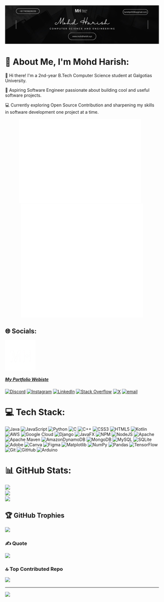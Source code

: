 ![Welcome Banner](public/assets/image/Banner.jpeg)
# 💫 About Me, I'm Mohd Harish:
👋 Hi there! I'm a 2nd-year B.Tech Computer Science student at Galgotias University.<br>

🚀 Aspiring Software Engineer passionate about building cool and useful software projects.<br>

💻 Currently exploring Open Source Contribution and sharpening my skills in software development one project at a time.<br>

<p align="center">
  <img src="metrics.plugin.isocalendar.svg" alt="Isometric Commit Calendar" width="400"/>
  &nbsp;&nbsp;
  <img src="metrics.plugin.leetcode.svg" alt="LeetCode Metrics" width="400"/>
</p>

## 🌐 Socials:

<a href="https://www.mohdharish.xyz">
  <img src="https://github.com/Hellkryptonium/MohdHarishPortfolio/raw/main/public/assets/images/fav-icon.png" alt="Portfolio" width="100" height="100" style="vertical-align:middle;"><h5>My Portfolio Webiste</h5></img>
</a>  


[![Discord](https://img.shields.io/badge/Discord-%237289DA.svg?logo=discord&logoColor=white)](https://discord.gg/.harish.) [![Instagram](https://img.shields.io/badge/Instagram-%23E4405F.svg?logo=Instagram&logoColor=white)](https://instagram.com/_harish999) [![LinkedIn](https://img.shields.io/badge/LinkedIn-%230077B5.svg?logo=linkedin&logoColor=white)](https://linkedin.com/in/mohd-harish-126a58256) [![Stack Overflow](https://img.shields.io/badge/-Stackoverflow-FE7A16?logo=stack-overflow&logoColor=white)](https://stackoverflow.com/users/HellKrypton) [![X](https://img.shields.io/badge/X-black.svg?logo=X&logoColor=white)](https://x.com/HarishJ04335767) [![email](https://img.shields.io/badge/Email-D14836?logo=gmail&logoColor=white)](mailto:harishjs1006@gmail.com) 

# 💻 Tech Stack:
![Java](https://img.shields.io/badge/java-%23ED8B00.svg?style=for-the-badge&logo=openjdk&logoColor=white) ![JavaScript](https://img.shields.io/badge/javascript-%23323330.svg?style=for-the-badge&logo=javascript&logoColor=%23F7DF1E) ![Python](https://img.shields.io/badge/python-3670A0?style=for-the-badge&logo=python&logoColor=ffdd54) ![C](https://img.shields.io/badge/c-%2300599C.svg?style=for-the-badge&logo=c&logoColor=white) ![C++](https://img.shields.io/badge/c++-%2300599C.svg?style=for-the-badge&logo=c%2B%2B&logoColor=white) ![CSS3](https://img.shields.io/badge/css3-%231572B6.svg?style=for-the-badge&logo=css3&logoColor=white) ![HTML5](https://img.shields.io/badge/html5-%23E34F26.svg?style=for-the-badge&logo=html5&logoColor=white) ![Kotlin](https://img.shields.io/badge/kotlin-%237F52FF.svg?style=for-the-badge&logo=kotlin&logoColor=white) ![AWS](https://img.shields.io/badge/AWS-%23FF9900.svg?style=for-the-badge&logo=amazon-aws&logoColor=white) ![Google Cloud](https://img.shields.io/badge/GoogleCloud-%234285F4.svg?style=for-the-badge&logo=google-cloud&logoColor=white) ![Django](https://img.shields.io/badge/django-%23092E20.svg?style=for-the-badge&logo=django&logoColor=white) ![JavaFX](https://img.shields.io/badge/javafx-%23FF0000.svg?style=for-the-badge&logo=javafx&logoColor=white) ![NPM](https://img.shields.io/badge/NPM-%23CB3837.svg?style=for-the-badge&logo=npm&logoColor=white) ![NodeJS](https://img.shields.io/badge/node.js-6DA55F?style=for-the-badge&logo=node.js&logoColor=white) ![Apache](https://img.shields.io/badge/apache-%23D42029.svg?style=for-the-badge&logo=apache&logoColor=white) ![Apache Maven](https://img.shields.io/badge/Apache%20Maven-C71A36?style=for-the-badge&logo=Apache%20Maven&logoColor=white) ![AmazonDynamoDB](https://img.shields.io/badge/Amazon%20DynamoDB-4053D6?style=for-the-badge&logo=Amazon%20DynamoDB&logoColor=white) ![MongoDB](https://img.shields.io/badge/MongoDB-%234ea94b.svg?style=for-the-badge&logo=mongodb&logoColor=white) ![MySQL](https://img.shields.io/badge/mysql-4479A1.svg?style=for-the-badge&logo=mysql&logoColor=white) ![SQLite](https://img.shields.io/badge/sqlite-%2307405e.svg?style=for-the-badge&logo=sqlite&logoColor=white) ![Adobe](https://img.shields.io/badge/adobe-%23FF0000.svg?style=for-the-badge&logo=adobe&logoColor=white) ![Canva](https://img.shields.io/badge/Canva-%2300C4CC.svg?style=for-the-badge&logo=Canva&logoColor=white) ![Figma](https://img.shields.io/badge/figma-%23F24E1E.svg?style=for-the-badge&logo=figma&logoColor=white) ![Matplotlib](https://img.shields.io/badge/Matplotlib-%23ffffff.svg?style=for-the-badge&logo=Matplotlib&logoColor=black) ![NumPy](https://img.shields.io/badge/numpy-%23013243.svg?style=for-the-badge&logo=numpy&logoColor=white) ![Pandas](https://img.shields.io/badge/pandas-%23150458.svg?style=for-the-badge&logo=pandas&logoColor=white) ![TensorFlow](https://img.shields.io/badge/TensorFlow-%23FF6F00.svg?style=for-the-badge&logo=TensorFlow&logoColor=white) ![Git](https://img.shields.io/badge/git-%23F05033.svg?style=for-the-badge&logo=git&logoColor=white) ![GitHub](https://img.shields.io/badge/github-%23121011.svg?style=for-the-badge&logo=github&logoColor=white) ![Arduino](https://img.shields.io/badge/-Arduino-00979D?style=for-the-badge&logo=Arduino&logoColor=white)
# 📊 GitHub Stats:
![](https://github-readme-stats.vercel.app/api?username=Hellkryptonium&theme=dark&hide_border=false&include_all_commits=false&count_private=false)<br/>
![](https://nirzak-streak-stats.vercel.app/?user=Hellkryptonium&theme=dark&hide_border=false)<br/>
![](https://github-readme-stats.vercel.app/api/top-langs/?username=Hellkryptonium&theme=dark&hide_border=false&include_all_commits=false&count_private=false&layout=compact)

## 🏆 GitHub Trophies
![](https://github-profile-trophy.vercel.app/?username=Hellkryptonium&theme=radical&no-frame=false&no-bg=true&margin-w=4)

### ✍️ Quote
![](https://quotes-github-readme.vercel.app/api?type=horizontal&theme=radical)

### 🔝 Top Contributed Repo
![](https://github-contributor-stats.vercel.app/api?username=Hellkryptonium&limit=5&theme=dark&combine_all_yearly_contributions=true)

---
[![](https://visitcount.itsvg.in/api?id=Hellkryptonium&icon=2&color=0)](https://visitcount.itsvg.in)

